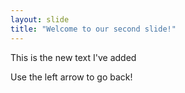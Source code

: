 ```yaml
---
layout: slide
title: "Welcome to our second slide!"
---
```

This is the new text I've added

Use the left arrow to go back!
